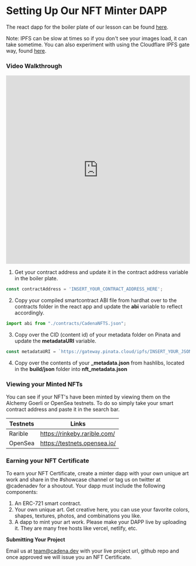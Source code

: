 # Setting Up Our NFT Minter DAPP



The react dapp for the boiler plate of our lesson can be found [here](https://github.com/CadenaDev/cadena_nft_minter_template).

Note: IPFS can be slow at times so if you don't see your images load, it can take sometime. You can also experiment with using the Cloudflare IPFS gate way, found [here](https://developers.cloudflare.com/web3/ipfs-gateway/).  



### Video Walkthrough 

<iframe width="100%" height="515" src="https://www.youtube.com/embed/JXBFrSmYPcQ" title="Creating an NFT Minter DAPP with React" frameborder="0" allow="accelerometer; autoplay; clipboard-write; encrypted-media; gyroscope; picture-in-picture" allowfullscreen></iframe>

1. Get your contract address and update it in the contract address variable in the boiler plate.

```javascript
const contractAddress = 'INSERT_YOUR_CONTRACT_ADDRESS_HERE';
```



2. Copy your compiled smartcontract ABI file from hardhat over to the contracts folder in the react app and update the **abi** variable to reflect accordingly. 

```javascript
import abi from "./contracts/CadenaNFTS.json";
```

3. Copy over the CID (content id) of your metadata folder on Pinata and update the **metadataURI** variable.

```javascript
const metadataURI = `https://gateway.pinata.cloud/ipfs/INSERT_YOUR_JSON_CID_HERE/${tokenId}.json`
```

4. Copy over the contents of your **_metadata.json** from  hashlibs, located in the **build/json** folder into **nft_metadata.json**

### Viewing your Minted NFTs 

You can see if your NFT's have been minted by viewing them on the Alchemy Goerli or OpenSea testnets. To do so simply take your smart contract address and paste it in the search bar.

| Testnets | Links                        |
| -------- | ---------------------------- |
| Rarible  | https://rinkeby.rarible.com/ |
| OpenSea  | https://testnets.opensea.io/ |



### Earning your NFT Certificate 

To earn your NFT Certificate, create a minter dapp with your own unique art work and share in the #showcase channel or tag us on twitter at @cadenadev for a shoutout. Your dapp must include the following components:

1. An ERC-721 smart contract.
2. Your own unique art. Get creative here, you can use your favorite colors, shapes, textures, photos, and combinations you like.
3. A dapp to mint your art work. Please make your DAPP live by uploading it. They are many free hosts like vercel, netlify, etc.

**Submitting Your Project**

Email us at team@cadena.dev with your live project url, github repo and once approved we will issue you an NFT Certificate. 

